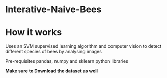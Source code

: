 # Interative-Naive-Bees
# How it works
Uses an SVM supervised learning algorithm and computer vision to detect different species of bees by analysing images   

Pre-requisites
pandas, numpy and sklearn python libraries

**Make sure to Download the dataset as well**
